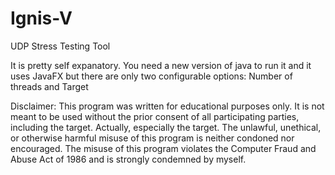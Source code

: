 Ignis-V
=======

UDP Stress Testing Tool

It is pretty self expanatory. You need a new version of java to run it and it uses JavaFX but there are only two configurable options:
  Number of threads and Target


Disclaimer:
This program was written for educational purposes only. It is not meant to be used without the prior consent of all participating parties, including the target. Actually, especially the target. The unlawful, unethical, or otherwise harmful misuse of this program is neither condoned nor encouraged. The misuse of this program violates the Computer Fraud and Abuse Act of 1986 and is strongly condemned by myself. 
